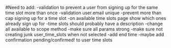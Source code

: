 #Need to add:
  -validation to prevent a user from signing up for the same time slot more than once
  -validation user.email unique
  -prevent more than cap signing up for a time slot
  -on available time slots page show which ones already sign up for
  -time slots should probably have a description
  -change all available to scope method
  -make sure all params strong
  -make sure not creating junk user_time_slots when not selected
  -add end time
  -maybe add confirmation pending/confirmed! to user time slots
